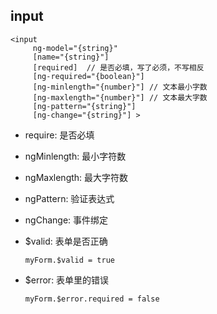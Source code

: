 ## input
  
    <input
         ng-model="{string}"
         [name="{string}"]
         [required]  // 是否必填，写了必须，不写相反
         [ng-required="{boolean}"]
         [ng-minlength="{number}"] // 文本最小字数
         [ng-maxlength="{number}"] // 文本最大字数
         [ng-pattern="{string}"]
         [ng-change="{string}"] >

* require: 是否必填

* ngMinlength: 最小字符数

* ngMaxlength: 最大字符数

* ngPattern: 验证表达式

* ngChange: 事件绑定

* $valid: 表单是否正确

      myForm.$valid = true

* $error: 表单里的错误
    
      myForm.$error.required = false